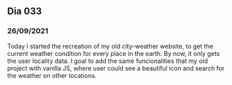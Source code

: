 ## Dia 033

### 26/09/2021

Today I started the recreation of my old city-weather website, to get the current weather condition for every place in the earth. By now, it only gets the user locality data. I goal to add the same funcionalities that my old project with vanilla JS, where user could see a beautiful icon and search for the weather on other locations.